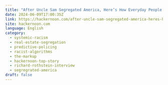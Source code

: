```yaml
---
title: "After Uncle Sam Segregated America, Here’s How Everyday People Desegregate It "
date: 2024-06-09T17:00:35Z
link: https://hackernoon.com/after-uncle-sam-segregated-america-heres-how-everyday-people-desegregate-it?source=rss&utm_medium=RSS&utm_source=news.12bit.vn
site: hackernoon.com
language: English
category:
  - systemic-racism
  - real-estate-segregation
  - predictive-policing
  - racist-algorithms
  - the-markup
  - hackernoon-top-story
  - richard-rothstein-interview
  - segregrated-america
draft: false
---
```

